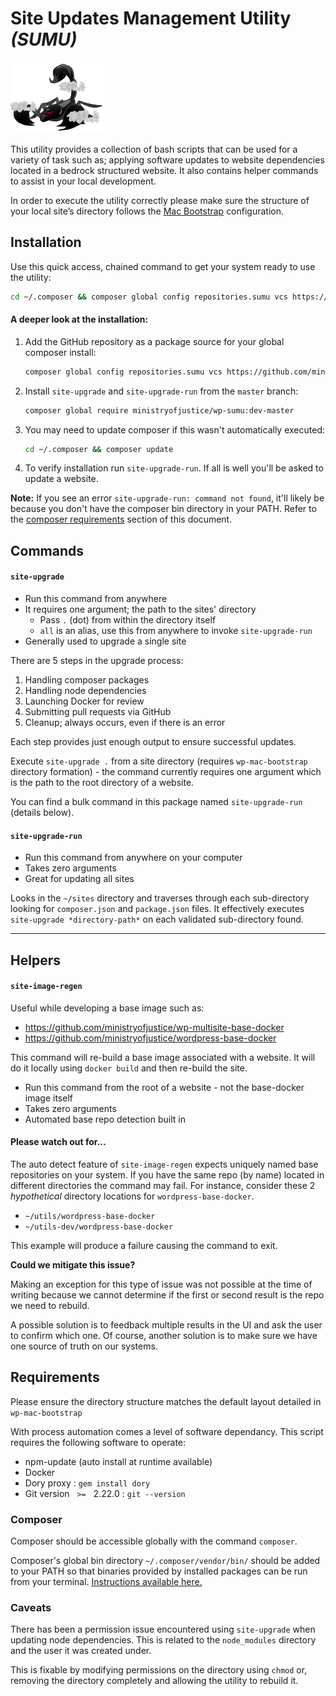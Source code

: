 # Site Updates Management Utility ***(SUMU)***

![logo](https://github.com/ministryofjustice/wp-site-upgrade/raw/master/sumu-small.png) 

This utility provides a collection of bash scripts that can be used for a variety of task such as; applying software updates to website dependencies located in a bedrock structured website. It also contains helper commands to assist in your local development.

In order to execute the utility correctly please make sure the structure of your local site’s directory follows the [Mac Bootstrap](https://github.com/ministryofjustice/wp-mac-bootstrap) configuration.

## Installation

Use this quick access, chained command to get your system ready to use the utility:
```bash
cd ~/.composer && composer global config repositories.sumu vcs https://github.com/ministryofjustice/wp-sumu && composer global require ministryofjustice/wp-sumu:dev-master
```

#### A deeper look at the installation:

1. Add the GitHub repository as a package source for your global composer install:
   
   ```bash
   composer global config repositories.sumu vcs https://github.com/ministryofjustice/wp-sumu
   ```
2. Install `site-upgrade` and `site-upgrade-run` from the `master` branch:
   
   ```bash
   composer global require ministryofjustice/wp-sumu:dev-master
   ```
   
3. You may need to update composer if this wasn't automatically executed:

   ```bash
   cd ~/.composer && composer update
   ```

3. To verify installation run `site-upgrade-run`. If all is well you'll be asked to update a website. 

**Note:** If you see an error `site-upgrade-run: command not found`, it'll likely be because you don't have the composer bin directory in your PATH. Refer to the [composer requirements](#composer) section of this document.

## Commands

#### `site-upgrade`
- Run this command from anywhere
- It requires one argument; the path to the sites' directory
  - Pass `.` (dot) from within the directory itself
  - `all` is an alias, use this from anywhere to invoke `site-upgrade-run`
- Generally used to upgrade a single site

There are 5 steps in the upgrade process:

1. Handling composer packages
2. Handling node dependencies
3. Launching Docker for review
4. Submitting pull requests via GitHub
5. Cleanup; always occurs, even if there is an error

Each step provides just enough output to ensure successful updates.

Execute `site-upgrade .` from a site directory (requires `wp-mac-bootstrap` directory formation) - the command currently requires one argument which is the path to the root directory of a website.

You can find a bulk command in this package named `site-upgrade-run` (details below). 


#### `site-upgrade-run`
- Run this command from anywhere on your computer
- Takes zero arguments
- Great for updating all sites

Looks in the `~/sites` directory and traverses through each sub-directory looking for `composer.json` and `package.json` files. It effectively executes `site-upgrade *directory-path*` on each validated sub-directory found.

---

## Helpers

#### `site-image-regen`
Useful while developing a base image such as:

- https://github.com/ministryofjustice/wp-multisite-base-docker
- https://github.com/ministryofjustice/wordpress-base-docker

This command will re-build a base image associated with a website. It will do it locally using `docker build` and then re-build the site.

- Run this command from the root of a website - not the base-docker image itself
- Takes zero arguments
- Automated base repo detection built in

#### Please watch out for...
The auto detect feature of `site-image-regen` expects uniquely named base repositories on your system. If you have the same repo (by name) located in different directories the command may fail. For instance, consider these 2 *hypothetical* directory locations for `wordpress-base-docker`.

- `~/utils/wordpress-base-docker`
- `~/utils-dev/wordpress-base-docker`

This example will produce a failure causing the command to exit.

**Could we mitigate this issue?**

Making an exception for this type of issue was not possible at the time of writing because we cannot determine if the first or second result is the repo we need to rebuild.

A possible solution is to feedback multiple results in the UI and ask the user to confirm which one. Of course, another solution is to make sure we have one source of truth on our systems.  


## Requirements
Please ensure the directory structure matches the default layout detailed in `wp-mac-bootstrap`

With process automation comes a level of software dependancy. This script requires the following software to operate:

- npm-update (auto install at runtime available)
- Docker
- Dory proxy : `gem install dory`
- Git version&nbsp;&nbsp; `>=` &nbsp;&nbsp;2.22.0 :  `git --version` 

### Composer

Composer should be accessible globally with the command `composer`.

Composer's global bin directory `~/.composer/vendor/bin/` should be added to your PATH so that binaries provided by installed packages can be run from your terminal. [Instructions available here.](https://akrabat.com/global-installation-of-php-tools-with-composer/)

### Caveats 
There has been a permission issue encountered using `site-upgrade` when updating node dependencies. This is related to the `node_modules` directory and the user it was created under.

This is fixable by modifying permissions on the directory using `chmod` or, removing the directory completely and allowing the utility to rebuild it.